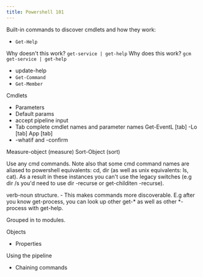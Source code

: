```yaml
---
title: Powershell 101
---
```

Built-in commands to discover cmdlets and how they work:

- `Get-Help` 

Why doesn't this work? `get-service | get-help`
Why does this work? `gcm get-service | get-help`

 - update-help
- `Get-Command`
- `Get-Member`

Cmdlets

- Parameters
- Default params
- accept pipeline input
- Tab complete cmdlet names and parameter names Get-EventL [tab] -Lo [tab] App [tab]
- -whatif and -confirm

Measure-object (measure)
Sort-Object (sort)

Use any cmd commands. Note also that some cmd command names are aliased to powershell equivalents: cd, dir (as well as unix equivalents: ls, cat). As a result in these instances you can't use the legacy switches (e.g dir /s you'd need to use dir -recurse or get-childiten -recurse).

verb-noun structure. - This makes commands more discoverable. E.g after you know get-process, you can look up other get-* as well as other *-process with get-help.

Grouped in to modules.

Objects

- Properties

Using the pipeline

- Chaining commands


